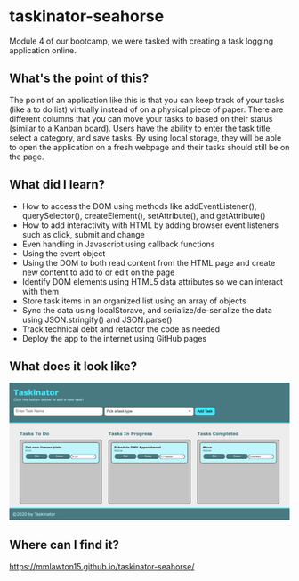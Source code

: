 # taskinator-seahorse
Module 4 of our bootcamp, we were tasked with creating a task logging application online.

## What's the point of this?
The point of an application like this is that you can keep track of your tasks (like a to do list) virtually instead of on a physical piece of paper. There are different columns that you can move your tasks to based on their status (similar to a Kanban board). Users have the ability to enter the task title, select a category, and save tasks. By using local storage, they will be able to open the application on a fresh webpage and their tasks should still be on the page.

## What did I learn?
- How to access the DOM using methods like addEventListener(), querySelector(), createElement(), setAttribute(), and getAttribute()
- How to add interactivity with HTML by adding browser event listeners such as click, submit and change
- Even handling in Javascript using callback functions
- Using the event object
- Using the DOM to both read content from the HTML page and create new content to add to or edit on the page
- Identify DOM elements using HTML5 data attributes so we can interact with them
- Store task items in an organized list using an array of objects
- Sync the data using localStorave, and serialize/de-serialize the data using JSON.stringify() and JSON.parse()
- Track technical debt and refactor the code as needed
- Deploy the app to the internet using GitHub pages

## What does it look like?
![image](./assets/images/taskinator.jpg)

## Where can I find it?
https://mmlawton15.github.io/taskinator-seahorse/